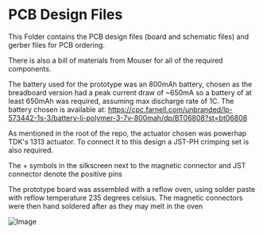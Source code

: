 # PCB Design Files

This Folder contains the PCB design files (board and schematic files) and gerber files for PCB ordering.

There is also a bill of materials from Mouser for all of the required components.


The battery used for the prototype was an 800mAh battery, chosen as the breadboard version had a peak current draw of ~650mA so a battery of at least 650mAh was required, assuming max discharge rate of 1C. The battery chosen is available at: https://cpc.farnell.com/unbranded/lp-573442-1s-3/battery-li-polymer-3-7v-800mah/dp/BT06808?st=bt06808

As mentioned in the root of the repo, the actuator chosen was powerhap TDK's 1313 actuator. To connect it to this design a JST-PH crimping set is also required.

The + symbols in the silkscreen next to the magnetic connector and JST connector denote the positive pins

The prototype board was assembled with a reflow oven, using solder paste with reflow temperature 235 degrees celsius. The magnetic connectors were then hand soldered after as they may melt in the oven

![Image](https://github.com/user-attachments/assets/3a3c3183-fe06-41f8-91d6-e1c6526b523f)
